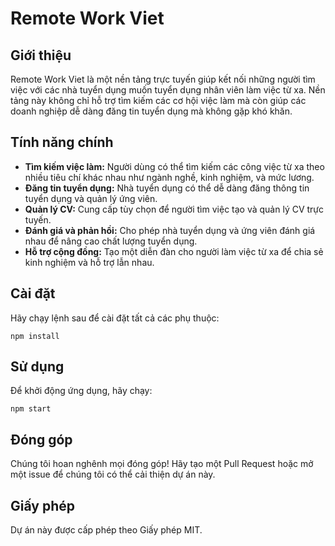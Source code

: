 # Remote Work Viet

## Giới thiệu
Remote Work Viet là một nền tảng trực tuyến giúp kết nối những người tìm việc với các nhà tuyển dụng muốn tuyển dụng nhân viên làm việc từ xa. Nền tảng này không chỉ hỗ trợ tìm kiếm các cơ hội việc làm mà còn giúp các doanh nghiệp dễ dàng đăng tin tuyển dụng mà không gặp khó khăn.

## Tính năng chính
- **Tìm kiếm việc làm:** Người dùng có thể tìm kiếm các công việc từ xa theo nhiều tiêu chí khác nhau như ngành nghề, kinh nghiệm, và mức lương.
- **Đăng tin tuyển dụng:** Nhà tuyển dụng có thể dễ dàng đăng thông tin tuyển dụng và quản lý ứng viên.
- **Quản lý CV:** Cung cấp tùy chọn để người tìm việc tạo và quản lý CV trực tuyến.
- **Đánh giá và phản hồi:** Cho phép nhà tuyển dụng và ứng viên đánh giá nhau để nâng cao chất lượng tuyển dụng.
- **Hỗ trợ cộng đồng:** Tạo một diễn đàn cho người làm việc từ xa để chia sẻ kinh nghiệm và hỗ trợ lẫn nhau.

## Cài đặt
Hãy chạy lệnh sau để cài đặt tất cả các phụ thuộc:
```
npm install
```

## Sử dụng
Để khởi động ứng dụng, hãy chạy:
```
npm start
```

## Đóng góp
Chúng tôi hoan nghênh mọi đóng góp! Hãy tạo một Pull Request hoặc mở một issue để chúng tôi có thể cải thiện dự án này.

## Giấy phép
Dự án này được cấp phép theo Giấy phép MIT.